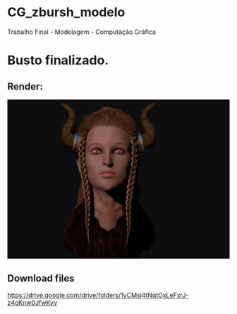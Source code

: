 # CG_zbursh_modelo
Trabalho Final - Modelagem - Computação Gráfica 

# Busto finalizado. 

## Render:
![Enfige Busto](ff.jpg)

## Download files
https://drive.google.com/drive/folders/1yCMsj4tNqtOxLeFxrJ-z4gKnw0JfwKyv
